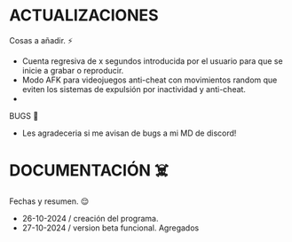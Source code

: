 # ACTUALIZACIONES

Cosas a añadir. ⚡
  - Cuenta regresiva de x segundos introducida por el usuario para que se inicie a grabar o reproducir.
  - Modo AFK para videojuegos anti-cheat con movimientos random que eviten los sistemas de expulsión por inactividad y anti-cheat.
  - 

BUGS 🐛
  - Les agradeceria si me avisan de bugs a mi MD de discord!


# DOCUMENTACIÓN ☠️

Fechas y resumen. 😌
  -   26-10-2024 / creación del programa.
  -   27-10-2024 / version beta funcional. Agregados
